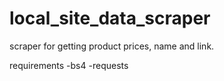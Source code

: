 # local_site_data_scraper

scraper for getting product prices, name and link.

requirements 
-bs4
-requests
